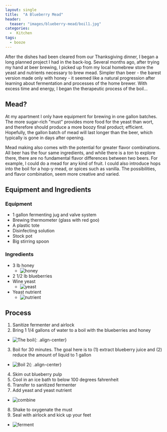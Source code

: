 ```yaml
---
layout: single
title:  "A Blueberry Mead"
header:
  teaser: "images/blueberry-mead/boil1.jpg"
categories: 
  -  Kitchen
tags:
  - booze
---
```


After the dishes had been cleared from our Thanksgiving dinner, I began a long planned project I had in the back-log.
Several months ago, after trying my hand at beer brewing,
I picked up from my local homebrew store the yeast and nutrients necessary to brew mead.
Simpler than beer - the barest version made only with honey - it seemed like a natural progression
after learning about fermentation and processes of the home brewer.
With excess time and energy, I began the therapeutic process of the boil...

## Mead?

At my apartment I only have equipment for brewing in one gallon batches.
The more sugar-rich "must" provides more food for the yeast than wort, and therefore should produce a more boozy final product; efficient.
Hopefully, the gallon batch of mead will last longer than the beer, which typically is gone in days after opening.

Mead making also comes with the potential for greater flavor combinations.
All beer has the four same ingredients, and while there is a *ton* to explore there, there are no fundamental flavor differences between two beers.
For example, I could do a mead for any kind of fruit.
I could also introduce hops into the boil for a hop-y mead, or spices such as vanilla.
The possibilities, and flavor combination, seem more creative and varied.

## Equipment and Ingredients

### Equipment

- 1 gallon fermenting jug and valve system
- Brewing thermometer (glass with red goo)
- A plastic tote
- Disinfecting solution
- Stock pot
- Big stirring spoon

### Ingredients

- 3 lb honey
  - ![honey](/images/blueberry-mead/honey.jpg)
- 2 1/2 lb blueberries
- Wine yeast
  - ![yeast](/images/blueberry-mead/yeast.jpg)
- Yeast nutrient
  - ![nutrient](/images/blueberry-mead/nutrient.jpg)

## Process

1. Sanitize fermenter and airlock
2. Bring 1 1/4 gallons of water to a boil with the blueberries and honey
  - ![The boil](/images/blueberry-mead/boil1.jpg){: .align-center}
3. Boil for 30 minutes. The goal here is to (1) extract blueberry juice and (2) reduce the amount of liquid to 1 gallon
  - ![Boil 2](/images/blueberry-mead/boil2.jpg){: .align-center}
4. Skim out blueberry pulp
5. Cool in an ice bath to below 100 degrees fahrenheit
6. Transfer to sanitized fermenter
7. Add yeast and yeast nutrient
  - ![combine](/images/blueberry-mead/combine.jpg)
8. Shake to oxygenate the must
9. Seal with airlock and kick up your feet
  - ![ferment](/images/blueberry-mead/ferment.jpg)
